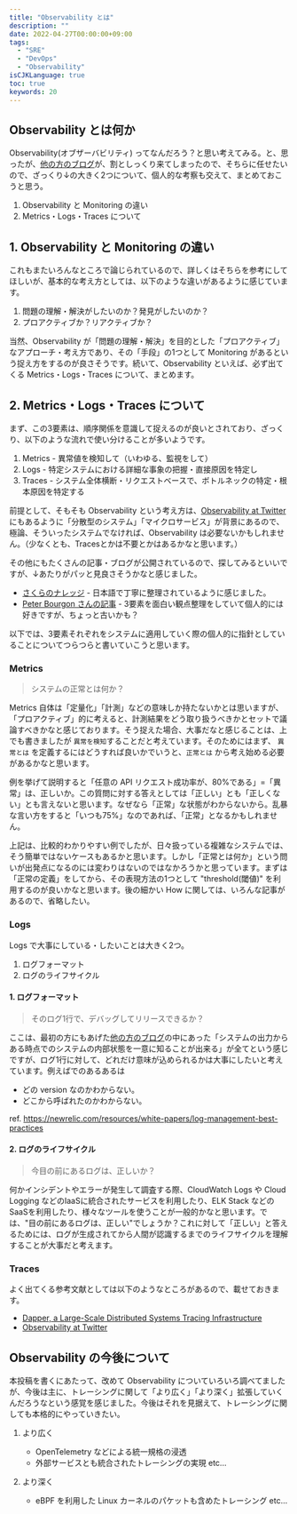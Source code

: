 ```yaml
---
title: "Observability とは"
description: ""
date: 2022-04-27T00:00:00+09:00
tags:
  - "SRE"
  - "DevOps"
  - "Observability"
isCJKLanguage: true
toc: true
keywords: 20
---
```


## Observability とは何か

Observability(オブザーバビリティ) ってなんだろう？と思い考えてみる。と、思ったが、[他の方のブログ]が、割としっくり来てしまったので、そちらに任せたいので、ざっくり↓の大きく2つについて、個人的な考察も交えて、まとめておこうと思う。

1. Observability と Monitoring の違い
2. Metrics・Logs・Traces について

[他の方のブログ]: <https://ymotongpoo.hatenablog.com/entry/2019/03/25/084500>

## 1. Observability と Monitoring の違い

これもまたいろんなところで論じられているので、詳しくはそちらを参考にしてほしいが、基本的な考え方としては、以下のような違いがあるように感じています。

1. 問題の理解・解決がしたいのか？発見がしたいのか？
2. プロアクティブか？リアクティブか？

当然、Observability が「問題の理解・解決」を目的とした「プロアクティブ」なアプローチ・考え方であり、その「手段」の1つとして Monitoring があるという捉え方をするのが良さそうです。続いて、Observability といえば、必ず出てくる Metrics・Logs・Traces について、まとめます。

## 2. Metrics・Logs・Traces について

まず、この3要素は、順序関係を意識して捉えるのが良いとされており、ざっくり、以下のような流れで使い分けることが多いようです。

1. Metrics - 異常値を検知して（いわゆる、監視をして）
2. Logs - 特定システムにおける詳細な事象の把握・直接原因を特定し
3. Traces - システム全体横断・リクエストベースで、ボトルネックの特定・根本原因を特定する

前提として、そもそも Observability という考え方は、[Observability at Twitter]にもあるように「分散型のシステム」「マイクロサービス」が背景にあるので、極論、そういったシステムでなければ、Observability は必要ないかもしれません。（少なくとも、Tracesとかは不要とかはあるかなと思います。）

[Observability at Twitter]: https://blog.twitter.com/engineering/en_us/a/2013/observability-at-twitter

その他にもたくさんの記事・ブログが公開されているので、探してみるといいですが、↓あたりがパッと見良さそうかなと感じました。

* [さくらのナレッジ] - 日本語で丁寧に整理されているように感じました。
* [Peter Bourgon さんの記事] - 3要素を面白い観点整理をしていて個人的には好きですが、ちょっと古いかも？

[Peter Bourgon さんの記事]: https://peter.bourgon.org/blog/2017/02/21/metrics-tracing-and-logging.html
[さくらのナレッジ]: https://knowledge.sakura.ad.jp/26395/

以下では、3要素それぞれをシステムに適用していく際の個人的に指針としていることについてつらつらと書いていこうと思います。

### Metrics

> システムの正常とは何か？

Metrics 自体は「定量化」「計測」などの意味しか持たないかとは思いますが、「プロアクティブ」的に考えると、計測結果をどう取り扱うべきかとセットで議論すべきかなと感じております。そう捉えた場合、大事だなと感じることは、上でも書きましたが `異常を検知`することだと考えています。そのためにはまず、 `異常とは` を定義するにはどうすれば良いかでいうと、`正常とは` から考え始める必要があるかなと思います。

例を挙げて説明すると「任意の API リクエスト成功率が、80%である」=「異常」は、正しいか。この質問に対する答えとしては「正しい」とも「正しくない」とも言えないと思います。なぜなら「正常」な状態がわからないから。乱暴な言い方をすると「いつも75%」なのであれば、「正常」となるかもしれません。

上記は、比較的わかりやすい例でしたが、日々扱っている複雑なシステムでは、そう簡単ではないケースもあるかと思います。しかし「正常とは何か」という問いが出発点になるのには変わりはないのではなかろうかと思っています。まずは「正常の定義」をしてから、その表現方法の1つとして "threshold(閾値)" を利用するのが良いかなと思います。後の細かい How に関しては、いろんな記事があるので、省略したい。

### Logs

Logs で大事にしている・したいことは大きく2つ。

1. ログフォーマット
2. ログのライフサイクル

#### 1. ログフォーマット

> そのログ1行で、デバッグしてリリースできるか？

ここは、最初の方にもあげた[他の方のブログ]の中にあった「システムの出力からある時点でのシステムの内部状態を一意に知ることが出来る」が全てという感じですが、ログ1行に対して、どれだけ意味が込められるかは大事にしたいと考えています。例えばでのあるあるは

* どの version なのかわからない。
* どこから呼ばれたのかわからない。

ref. <https://newrelic.com/resources/white-papers/log-management-best-practices>

#### 2. ログのライフサイクル

> 今目の前にあるログは、正しいか？

何かインシデントやエラーが発生して調査する際、CloudWatch Logs や Cloud Logging などのIaaSに統合されたサービスを利用したり、ELK Stack などのSaaSを利用したり、様々なツールを使うことが一般的かなと思います。では、"目の前にあるログは、正しい"でしょうか？これに対して「正しい」と答えるためには、ログが生成されてから人間が認識するまでのライフサイクルを理解することが大事だと考えます。

### Traces

よく出てくる参考文献としては以下のようなところがあるので、載せておきます。

* [Dapper, a Large-Scale Distributed Systems Tracing Infrastructure](https://static.googleusercontent.com/media/research.google.com/ja//pubs/archive/36356.pdf)
* [Observability at Twitter]

## Observability の今後について

本投稿を書くにあたって、改めて Observability についていろいろ調べてましたが、今後は主に、トレーシングに関して「より広く」「より深く」拡張していくんだろうなという感覚を感じました。今後はそれを見据えて、トレーシングに関しても本格的にやっていきたい。

1. より広く

    * OpenTelemetry などによる統一規格の浸透
    * 外部サービスとも統合されたトレーシングの実現 etc...

2. より深く

     * eBPF を利用した Linux カーネルのパケットも含めたトレーシング etc...
